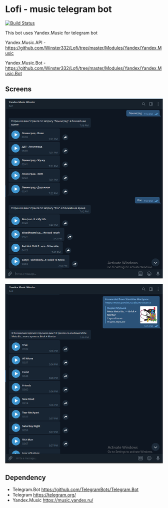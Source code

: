 Lofi - music telegram bot
======

[![Build Status](https://travis-ci.com/Winster332/Lofi.svg?token=9RFGGw1id2424svMxqyZ&branch=master)](https://travis-ci.com/Winster332/Lofi)

This bot uses Yandex.Music for telegram bot

Yandex.Music.API - https://github.com/Winster332/Lofi/tree/master/Modules/Yandex/Yandex.Music

Yandex.Music.Bot - https://github.com/Winster332/Lofi/tree/master/Modules/Yandex/Yandex.Music.Bot

## Screens

![N|Solid](https://github.com/Winster332/Lofi/blob/master/Imgs/Untitled.png)

![N|Solid](https://github.com/Winster332/Lofi/blob/master/Imgs/Untitled1.png)

## Dependency

* Telegram.Bot https://github.com/TelegramBots/Telegram.Bot
* Telegram https://telegram.org/
* Yandex.Music https://music.yandex.ru/
